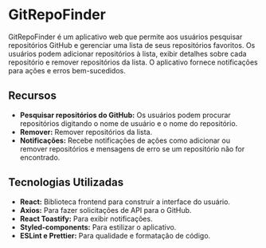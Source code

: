 # GitRepoFinder

GitRepoFinder é um aplicativo web que permite aos usuários pesquisar repositórios GitHub e gerenciar uma lista de seus repositórios favoritos. Os usuários podem adicionar repositórios à lista, exibir detalhes sobre cada repositório e remover repositórios da lista. O aplicativo fornece notificações para ações e erros bem-sucedidos.

## Recursos

- **Pesquisar repositórios do GitHub:** Os usuários podem procurar repositórios digitando o nome de usuário e o nome do repositório.
- **Remover:** Remover repositórios da lista.
- **Notificações:** Recebe notificações de ações como adicionar ou remover repositórios e mensagens de erro se um repositório não for encontrado.

## Tecnologias Utilizadas

- **React:** Biblioteca frontend para construir a interface do usuário.
- **Axios:** Para fazer solicitações de API para o GitHub.
- **React Toastify:** Para exibir notificações.
- **Styled-components:** Para estilizar o aplicativo.
- **ESLint e Prettier:** Para qualidade e formatação de código.
